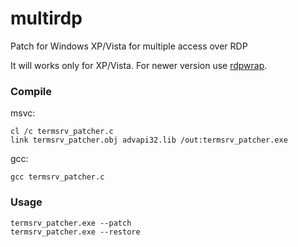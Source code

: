 # multirdp
Patch for Windows XP/Vista for multiple access over RDP

It will works only for XP/Vista. For newer version use [rdpwrap](https://github.com/stascorp/rdpwrap).

### Compile

msvc:

```
cl /c termsrv_patcher.c
link termsrv_patcher.obj advapi32.lib /out:termsrv_patcher.exe
```
gcc:

```
gcc termsrv_patcher.c
```

### Usage

```
termsrv_patcher.exe --patch
termsrv_patcher.exe --restore
```

